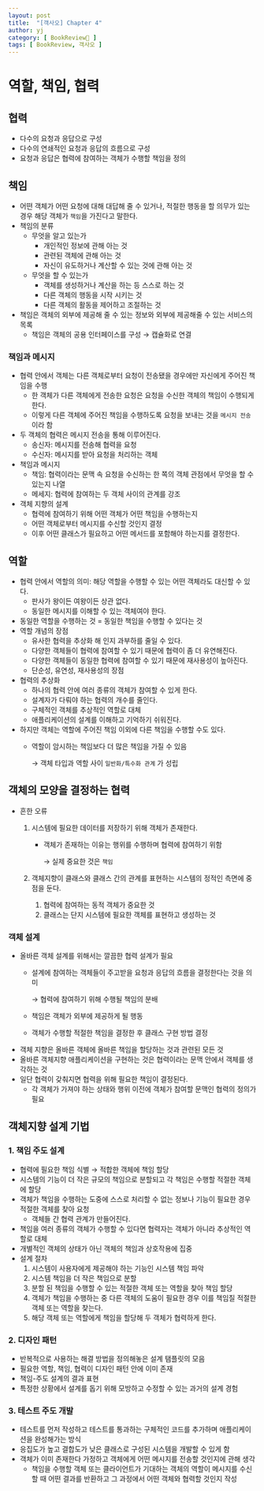 ```yaml
---
layout: post
title:  "[객사오] Chapter 4"
author: yj
category: [ BookReview📕 ]
tags: [ BookReview, 객사오 ]
---
```


# 역할, 책임, 협력

## 협력

- 다수의 요청과 응답으로 구성
- 다수의 연쇄적인 요청과 응답의 흐름으로 구성
- 요청과 응답은 협력에 참여하는 객체가 수행할 책임을 정의

## 책임

- 어떤 객체가 어떤 요청에 대해 대답해 줄 수 있거나, 적절한 행동을 할 의무가 있는 경우 해당 객체가 `책임`을 가진다고 말한다.
- 책임의 분류
    - 무엇을 알고 있는가
        - 개인적인 정보에 관해 아는 것
        - 관련된 객체에 관해 아는 것
        - 자신이 유도하거나 계산할 수 있는 것에 관해 아는 것
    - 무엇을 할 수 있는가
        - 객체를 생성하거나 계산을 하는 등 스스로 하는 것
        - 다른 객체의 행동을 시작 시키는 것
        - 다른 객체의 활동을 제어하고 조절하는 것
- 책임은 객체의 외부에 제공해 줄 수 있는 정보와 외부에 제공해줄 수 있는 서비스의 목록
    - 책임은 객체의 공용 인터페이스를 구성 → 캡슐화로 연결

### 책임과 메시지

- 협력 안에서 객체는 다른 객체로부터 요청이 전송됐을 경우에만 자신에게 주어진 책임을 수행
    - 한 객체가 다른 객체에게 전송한 요청은 요청을 수신한 객체의 책임이 수행되게 한다.
    - 이렇게 다른 객체에 주어진 책임을 수행하도록 요청을 보내는 것을 `메시지 전송` 이라 함
- 두 객체의 협력은 메시지 전송을 통해 이루어진다.
    - 송신자: 메시지를 전송해 협력을 요청
    - 수신자: 메시지를 받아 요청을 처리하는 객체
- 책임과 메시지
    - 책임: 협력이라는 문맥 속 요청을 수신하는 한 쪽의 객체 관점에서 무엇을 할 수 있는지 나열
    - 메세지: 협력에 참여하는 두 객체 사이의 관계를 강조
- 객체 지향의 설계
    - 협력에 참여하기 위해 어떤 객체가 어떤 책임을 수행하는지
    - 어떤 객체로부터 메시지를 수신할 것인지 결정
    - 이후 어떤 클래스가 필요하고 어떤 메서드를 포함해야 하는지를 결정한다.

## 역할

- 협력 안에서 역할의 의미: 해당 역할을 수행할 수 있는 어떤 객체라도 대신할 수 있다.
    - 판사가 왕이든 여왕이든 상관 없다.
    - 동일한 메시지를 이해할 수 있는 객체여야 한다.
- 동일한 역할을 수행하는 것 = 동일한 책임을 수행할 수 있다는 것
- 역할 개념의 장점
    - 유사한 협력을 추상화 해 인지 과부하를 줄일 수 있다.
    - 다양한 객체들이 협력에 참여할 수 있기 때문에 협력이 좀 더 유연해진다.
    - 다양한 객체들이 동일한 협력에 참여할 수 있기 때문에 재사용성이 높아진다.
    - 단순성, 유연성, 재사용성의 장점
- 협력의 추상화
    - 하나의 협력 안에 여러 종류의 객체가 참여할 수 있게 한다.
    - 설계자가 다뤄야 하는 협력의 개수를 줄인다.
    - 구체적인 객체를 추상적인 역할로 대체
    - 애플리케이션의 설계를 이해하고 기억하기 쉬워진다.
- 하지만 객체는 역할에 주어진 책임 이외에 다른 책임을 수행할 수도 있다.
    - 역할이 암시하는 책임보다 더 많은 책임을 가질 수 있음
        
        → 객체 타입과 역할 사이 `일반화/특수화 관계` 가 성립
        

## 객체의 모양을 결정하는 협력

- 흔한 오류
    1. 시스템에 필요한 데이터를 저장하기 위해 객체가 존재한다.
        - 객체가 존재하는 이유는 행위를 수행하며 협력에 참여하기 위함
            
            → 실제 중요한 것은 `책임`
            
    2. 객체지향이 클래스와 클래스 간의 관계를 표현하는 시스템의 정적인 측면에 중점을 둔다.
        1. 협력에 참여하는 동적 객체가 중요한 것
        2. 클래스는 단지 시스템에 필요한 객체를 표현하고 생성하는 것

### 객체 설계

- 올바른 객체 설계를 위해서는 깔끔한 협력 설계가 필요
    - 설계에 참여하는 객체들이 주고받을 요청과 응답의 흐름을 결정한다는 것을 의미
        
        → 협력에 참여하기 위해 수행될 책임의 분배
        
    - 책임은 객체가 외부에 제공하게 될 행동
    - 객체가 수행할 적절한 책임을 결정한 후 클래스 구현 방법 결정
- 객체 지향은 올바른 객체에 올바른 책임을 할당하는 것과 관련된 모든 것
- 올바른 객체지향 애플리케이션을 구현하는 것은 협력이라는 문맥 안에서 객체를 생각하는 것
- 일단 협력이 갖춰지면 협력을 위해 필요한 책임이 결정된다.
    - 각 객체가 가져야 하는 상태와 행위 이전에 객체가 참여할 문맥인 협력의 정의가 필요

## 객체지향 설계 기법

### 1. 책임 주도 설계

- 협력에 필요한 책임 식별 → 적합한 객체에 책임 할당
- 시스템의 기능이 더 작은 규모의 책임으로 분할되고 각 책임은 수행할 적절한 객체에 할당
- 객체가 책임을 수행하는 도중에 스스로 처리할 수 없는 정보나 기능이 필요한 경우 적절한 객체를 찾아 요청
    - 객체들 간 협력 관계가 만들어진다.
- 책임을 여러 종류의 객체가 수행할 수 있다면 협력자는 객체가 아니라 추상적인 역할로 대체
- 개별적인 객체의 상태가 아닌 객체의 책임과 상호작용에 집중
- 설계 절차
    1. 시스템이 사용자에게 제공해야 하는 기능인 시스템 책임 파악
    2. 시스템 책임을 더 작은 책임으로 분할
    3. 분할 된 책임을 수행할 수 있는 적절한 객체 또는 역할을 찾아 책임 할당
    4. 객체가 책임을 수행하는 중 다른 객체의 도움이 필요한 경우 이를 책임질 적절한 객체 또는 역할을 찾는다.
    5. 해당 객체 또는 역할에게 책임을 할당해 두 객체가 협력하게 한다.

### 2. 디자인 패턴

- 반복적으로 사용하는 해결 방법을 정의해놓은 설계 탬플릿의 모음
- 필요한 역할, 책임, 협력이 디자인 패턴 안에 이미 존재
- 책임-주도 설계의 결과 표현
- 특정한 상황에서 설계를 돕기 위해 모방하고 수정할 수 있는 과거의 설계 경험

### 3. 테스트 주도 개발

- 테스트를 먼저 작성하고 테스트를 통과하는 구체적인 코드를 추가하며 애플리케이션을 완성해가는 방식
- 응집도가 높고 결합도가 낮은 클래스로 구성된 시스템을 개발할 수 있게 함
- 객체가 이미 존재한다 가정하고 객체에게 어떤 메시지를 전송할 것인지에 관해 생각
    - 책임을 수행할 객체 또는 클라이언트가 기대하는 객체의 역할이 메시지를 수신할 때 어떤 결과를 반환하고 그 과정에서 어떤 객체와 협력할 것인지 작성